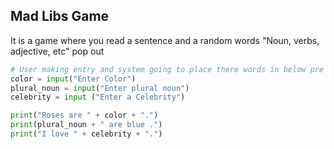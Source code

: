 ## Mad Libs Game
It is a game where you read a sentence and a random words "Noun, verbs, adjective, etc" pop out
```python
# User making entry and system going to place there words in below pre written lines.
color = input("Enter Color")
plural_noun = input("Enter plural noun")
celebrity = input ("Enter a Celebrity")

print("Roses are " + color + ".")
print(plural_noun + " are blue .")
print("I love " + celebrity + ".")

```
